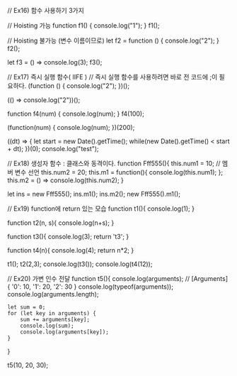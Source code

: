 // Ex16) 함수 사용하기 3가지

// Hoisting 가능
function f1() {
    console.log("1");
}
f1();

// Hoisting 불가능 (변수 이름이므로)
let f2 = function () {
    console.log("2");
}
f2();

let f3 = () => console.log(3);
f3();

// Ex17) 즉시 실행 함수( IIFE )
// 즉시 실행 함수를 사용하려면 바로 전 코드에 ;이 필요하다.
(function () {
    console.log("2");
})();

(() => console.log("2"))();

function f4(num) {
    console.log(num);
}
f4(100);

(function(num) {
    console.log(num);
})(200);

((dt) => {
    let start = new Date().getTime();
    while(new Date().getTime() < start + dt);
})(0);
console.log("test");

// Ex18) 생성자 함수 : 클래스와 동격이다.
function Fff555(){
    this.num1 = 10; // 멤버 변수 선언
    this.num2 = 20;
    this.m1 = function(){
        console.log(this.num1);
    };
    this.m2 = () => console.log(this.num2);
}

let ins = new Fff555();
ins.m1();
ins.m2();
new Fff555().m1();

// Ex19) function에 return 있는 모습
function t1(){
    console.log(1);
}

function t2(n, s){
    console.log(n+s);
}

function t3(){
    console.log(3);
    return 't3';
}

function t4(n){
    console.log(4);
    return n*2;
}

t1();
t2(2,3);
console.log(t3());
console.log(t4(12));

// Ex20) 가변 인수 전달
function t5(){
    console.log(arguments); // [Arguments] { '0': 10, '1': 20, '2': 30 }
    console.log(typeof(arguments)); 
    console.log(arguments.length); 

    let sum = 0;
    for (let key in arguments) {
        sum += arguments[key];
        console.log(sum);
        console.log(arguments[key]);
    }
}

t5(10, 20, 30);